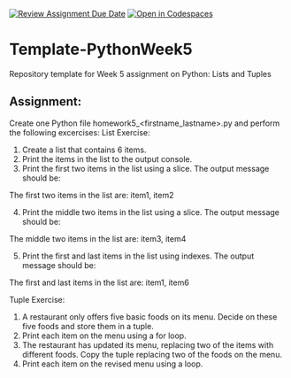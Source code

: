 [![Review Assignment Due Date](https://classroom.github.com/assets/deadline-readme-button-22041afd0340ce965d47ae6ef1cefeee28c7c493a6346c4f15d667ab976d596c.svg)](https://classroom.github.com/a/QWTggxgc)
[![Open in Codespaces](https://classroom.github.com/assets/launch-codespace-2972f46106e565e64193e422d61a12cf1da4916b45550586e14ef0a7c637dd04.svg)](https://classroom.github.com/open-in-codespaces?assignment_repo_id=18096241)
# Template-PythonWeek5
Repository template for Week 5 assignment on Python:  Lists and Tuples

## Assignment:
Create one Python file homework5_<firstname_lastname>.py and perform the following excercises:
List Exercise:
1.	Create a list that contains 6 items.  
2.	Print the items in the list to the output console.
3.	Print the first two items in the list using a slice.  The output message should be:

The first two items in the list are: item1, item2

4.	Print the middle two items in the list using a slice.  The output message should be:

The middle two items in the list are: item3, item4

5.	Print the first and last items in the list using indexes.  The output message should be:

The first and last items in the list are: item1, item6

Tuple Exercise:
1.	A restaurant only offers five basic foods on its menu.  Decide on these five foods and store them in a tuple.
2.	Print each item on the menu using a for loop.
3.	The restaurant has updated its menu, replacing two of the items with different foods.  Copy the tuple replacing two of the foods on the menu.
4.	Print each item on the revised menu using a loop.


